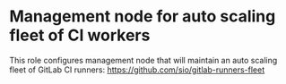 # Management node for auto scaling fleet of CI workers

This role configures management node that will maintain an auto scaling fleet
of GitLab CI runners: <https://github.com/sio/gitlab-runners-fleet>
